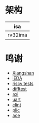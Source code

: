 # 架构

| isa |
| - |
| rv32ima |

# 鸣谢

- [Xiangshan](https://github.com/OpenXiangShan/XiangShan)
- [iEDA](https://github.com/OSCC-Project/iEDA)
- [riscv tests](https://github.com/riscv-software-src/riscv-tests)
- [difftest](https://github.com/OpenXiangShan/difftest)
- [axi](https://github.com/pulp-platform/axi)
- [uart](https://github.com/oscc-ip/uart)
- [clint](https://github.com/oscc-ip/clint)
- [plic](https://github.com/RoaLogic/plic)
- [ace](https://github.com/pulp-platform/ace/tree/master)